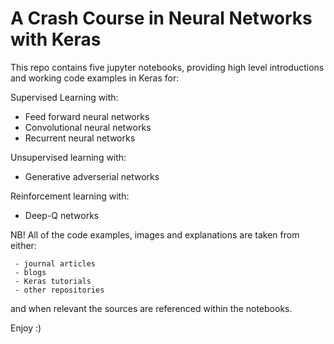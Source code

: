 # A Crash Course in Neural Networks with Keras

This repo contains five jupyter notebooks, providing high level introductions and working code examples in Keras for:

Supervised Learning with:

  - Feed forward neural networks
  - Convolutional neural networks
  - Recurrent neural networks

Unsupervised learning with:

  - Generative adverserial networks

Reinforcement learning with:

 - Deep-Q networks


NB! All of the code examples, images and explanations are taken from either:

     - journal articles
     - blogs
     - Keras tutorials
     - other repositories

and when relevant the sources are referenced within the notebooks.

Enjoy :)

